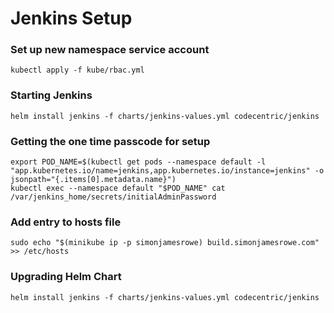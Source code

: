 # Jenkins Setup

### Set up new namespace service account

```
kubectl apply -f kube/rbac.yml
```

### Starting Jenkins

```
helm install jenkins -f charts/jenkins-values.yml codecentric/jenkins
```

### Getting the one time passcode for setup

```
export POD_NAME=$(kubectl get pods --namespace default -l "app.kubernetes.io/name=jenkins,app.kubernetes.io/instance=jenkins" -o jsonpath="{.items[0].metadata.name}")
kubectl exec --namespace default "$POD_NAME" cat /var/jenkins_home/secrets/initialAdminPassword
```

### Add entry to hosts file

```
sudo echo "$(minikube ip -p simonjamesrowe) build.simonjamesrowe.com" >> /etc/hosts
```

### Upgrading Helm Chart

```
helm install jenkins -f charts/jenkins-values.yml codecentric/jenkins
```
